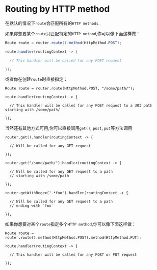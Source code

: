 # Routing by HTTP method

在默认的情况下`route`会匹配所有的`HTTP methods`.

如果你想要某个`route`只匹配特定的`HTTP method`,你可以像下面这样做：
```java
Route route = router.route().method(HttpMethod.POST);

route.handler(routingContext -> {

  // This handler will be called for any POST request

});
```
或者你在创建`route`时直接指定：
```
Route route = router.route(HttpMethod.POST, "/some/path/");

route.handler(routingContext -> {

  // This handler will be called for any POST request to a URI path starting with /some/path/

});
```
当然还有其他方式可用,你可以直接调用`get()`, `post`, `put`等方法调用
```
router.get().handler(routingContext -> {

  // Will be called for any GET request

});

router.get("/some/path/").handler(routingContext -> {

  // Will be called for any GET request to a path
  // starting with /some/path

});

router.getWithRegex(".*foo").handler(routingContext -> {

  // Will be called for any GET request to a path
  // ending with `foo`

});
```
如果你想要对某个`route`指定多个`HTTP method`,你可以像下面这样做：
```
Route route = router.route().method(HttpMethod.POST).method(HttpMethod.PUT);

route.handler(routingContext -> {

  // This handler will be called for any POST or PUT request

});
```